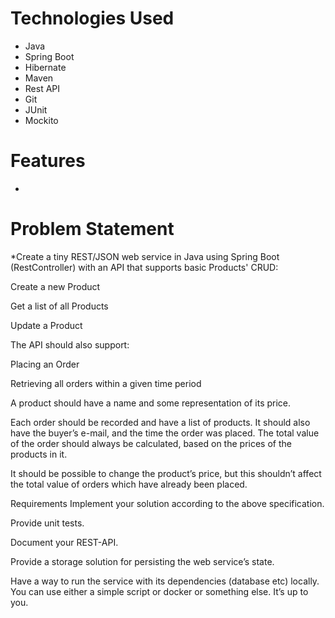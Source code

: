 # Technologies Used
* Java
* Spring Boot
* Hibernate
* Maven
* Rest API
* Git
* JUnit
* Mockito


# Features
*

# Problem Statement
*Create a tiny REST/JSON web service in Java using Spring Boot (RestController) with an API that supports basic Products' CRUD:

Create a new Product

Get a list of all Products

Update a Product

The API should also support:

Placing an Order

Retrieving all orders within a given time period

A product should have a name and some representation of its price.

Each order should be recorded and have a list of products. It should also have the buyer’s e-mail, and the time the order was placed. The total value of the order should always be calculated, based on the prices of the products in it.

It should be possible to change the product’s price, but this shouldn’t affect the total value of orders which have already been placed.

Requirements
Implement your solution according to the above specification.

Provide unit tests.

Document your REST-API.

Provide a storage solution for persisting the web service’s state.

Have a way to run the service with its dependencies (database etc) locally. You can use either a simple script or docker or something else. It’s up to you.
